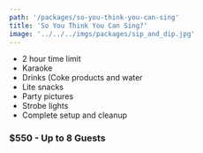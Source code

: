```yaml
---
path: '/packages/so-you-think-you-can-sing'
title: 'So You Think You Can Sing?'
image: '../../../imgs/packages/sip_and_dip.jpg'
---
```


* 2 hour time limit
* Karaoke
* Drinks (Coke products and water
* Lite snacks
* Party pictures
* Strobe lights
* Complete setup and cleanup
### $550 - Up to 8 Guests